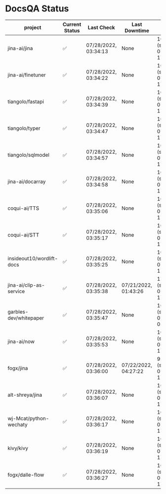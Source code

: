 # DocsQA Status

|         project         |Current Status|     Last Check     |   Last Downtime    |              % Uptime              |
|-------------------------|--------------|--------------------|--------------------|------------------------------------|
|jina-ai/jina             |✅            |07/28/2022, 03:34:13|None                |100.000 (since 07/20/2022, 17:11:38)|
|jina-ai/finetuner        |✅            |07/28/2022, 03:34:22|None                |100.000 (since 07/20/2022, 17:11:38)|
|tiangolo/fastapi         |✅            |07/28/2022, 03:34:39|None                |100.000 (since 07/20/2022, 17:11:38)|
|tiangolo/typer           |✅            |07/28/2022, 03:34:47|None                |100.000 (since 07/20/2022, 17:11:38)|
|tiangolo/sqlmodel        |✅            |07/28/2022, 03:34:57|None                |100.000 (since 07/20/2022, 17:11:38)|
|jina-ai/docarray         |✅            |07/28/2022, 03:34:58|None                |100.000 (since 07/20/2022, 17:11:38)|
|coqui-ai/TTS             |✅            |07/28/2022, 03:35:06|None                |100.000 (since 07/20/2022, 17:11:38)|
|coqui-ai/STT             |✅            |07/28/2022, 03:35:17|None                |100.000 (since 07/20/2022, 17:11:38)|
|insideout10/wordlift-docs|✅            |07/28/2022, 03:35:25|None                |100.000 (since 07/20/2022, 17:11:38)|
|jina-ai/clip-as-service  |✅            |07/28/2022, 03:35:38|07/21/2022, 01:43:26|17.981 (since 07/20/2022, 17:11:38) |
|garbles-dev/whitepaper   |✅            |07/28/2022, 03:35:47|None                |100.000 (since 07/22/2022, 05:15:25)|
|jina-ai/now              |✅            |07/28/2022, 03:35:53|None                |100.000 (since 07/20/2022, 17:11:38)|
|fogx/jina                |✅            |07/28/2022, 03:36:00|07/22/2022, 04:27:22|92.950 (since 07/20/2022, 17:11:38) |
|alt-shreya/jina          |✅            |07/28/2022, 03:36:07|None                |100.000 (since 07/20/2022, 17:11:38)|
|wj-Mcat/python-wechaty   |✅            |07/28/2022, 03:36:17|None                |100.000 (since 07/20/2022, 17:11:38)|
|kivy/kivy                |✅            |07/28/2022, 03:36:19|None                |100.000 (since 07/20/2022, 17:11:38)|
|fogx/dalle-flow          |✅            |07/28/2022, 03:36:27|None                |100.000 (since 07/20/2022, 17:11:38)|
